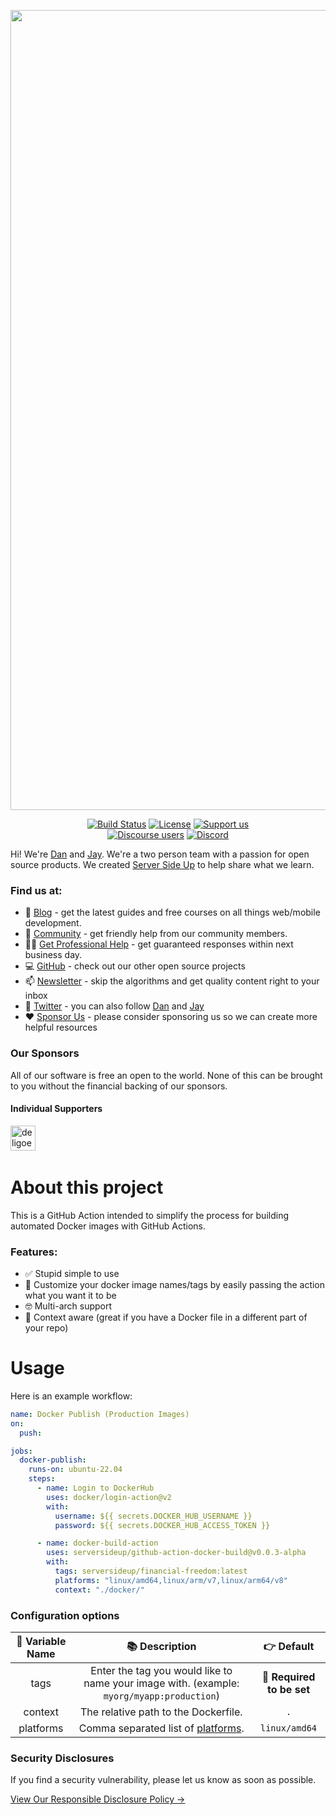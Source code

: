 <p align="center">
		<img src="https://raw.githubusercontent.com/serversideup/github-action-docker-build/main/.github/readme-header.png" width="1280" alt="Header Image">
</p>
<p align="center">
	<a href="https://actions-badge.atrox.dev/serversideup/github-action-docker-build/goto?ref=main"><img alt="Build Status" src="https://img.shields.io/github/workflow/status/serversideup/github-action-docker-build/Docker%20Publish%20(Production%20Images)"></a>
	<a href="https://github.com/serversideup/github-action-docker-build/blob/main/LICENSE" target="_blank"><img src="https://badgen.net/github/license/serversideup/github-action-docker-build" alt="License"></a>
	<a href="https://github.com/sponsors/serversideup"><img src="https://badgen.net/badge/icon/Support%20Us?label=GitHub%20Sponsors&color=orange" alt="Support us"></a>
  <br />
  <a href="https://community.serversideup.net"><img alt="Discourse users" src="https://img.shields.io/discourse/users?color=blue&server=https%3A%2F%2Fcommunity.serversideup.net"></a>
  <a href="https://serversideup.net/discord"><img alt="Discord" src="https://img.shields.io/discord/910287105714954251?color=blueviolet"></a>
</p>

Hi! We're [Dan](https://twitter.com/danpastori) and [Jay](https://twitter.com/jaydrogers). We're a two person team with a passion for open source products. We created [Server Side Up](https://serversideup.net) to help share what we learn.

### Find us at:

* 📖 [Blog](https://serversideup.net) - get the latest guides and free courses on all things web/mobile development.
* 🙋 [Community](https://community.serversideup.net) - get friendly help from our community members.
* 🤵‍♂️ [Get Professional Help](https://serversideup.net/get-help) - get guaranteed responses within next business day.
* 💻 [GitHub](https://github.com/serversideup) - check out our other open source projects
* 📫 [Newsletter](https://serversideup.net/subscribe) - skip the algorithms and get quality content right to your inbox
* 🐥 [Twitter](https://twitter.com/serversideup) - you can also follow [Dan](https://twitter.com/danpastori) and [Jay](https://twitter.com/jaydrogers)
* ❤️ [Sponsor Us](https://github.com/sponsors/serversideup) - please consider sponsoring us so we can create more helpful resources

### Our Sponsors
All of our software is free an open to the world. None of this can be brought to you without the financial backing of our sponsors.

#### Individual Supporters
<!-- supporters --><a href="https://github.com/deligoez"><img src="https://github.com/deligoez.png" width="40px" alt="deligoez" /></a>&nbsp;&nbsp;<!-- supporters -->

# About this project
This is a GitHub Action intended to simplify the process for building automated Docker images with GitHub Actions.

### Features:
- ✅ Stupid simple to use
- 🚀 Customize your docker image names/tags by easily passing the action what you want it to be
- 🤓 Multi-arch support
- 🔀 Context aware (great if you have a Docker file in a different part of your repo)

# Usage
Here is an example workflow:

```yaml
name: Docker Publish (Production Images)
on:
  push:

jobs:
  docker-publish:
    runs-on: ubuntu-22.04
    steps:
      - name: Login to DockerHub
        uses: docker/login-action@v2
        with:
          username: ${{ secrets.DOCKER_HUB_USERNAME }}
          password: ${{ secrets.DOCKER_HUB_ACCESS_TOKEN }}

      - name: docker-build-action
        uses: serversideup/github-action-docker-build@v0.0.3-alpha
        with:
          tags: serversideup/financial-freedom:latest
          platforms: "linux/amd64,linux/arm/v7,linux/arm64/v8"
		  context: "./docker/"
```
### Configuration options
**🔀 Variable Name**|**📚 Description**|**👉 Default**
:-----:|:-----:|:-----:
tags|Enter the tag you would like to name your image with. (example: `myorg/myapp:production`)|**🚨 Required to be set**
context|The relative path to the Dockerfile.|`.`
platforms|Comma separated list of <a href="https://github.com/docker-library/official-images#architectures-other-than-amd64">platforms</a>.|`linux/amd64`

### Security Disclosures
If you find a security vulnerability, please let us know as soon as possible.

[View Our Responsible Disclosure Policy →](https://www.notion.so/Responsible-Disclosure-Policy-421a6a3be1714d388ebbadba7eebbdc8)
